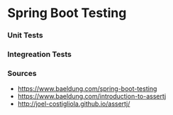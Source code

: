 # Spring Boot Testing

### Unit Tests

### Integreation Tests

### Sources

* https://www.baeldung.com/spring-boot-testing
* https://www.baeldung.com/introduction-to-assertj
* http://joel-costigliola.github.io/assertj/